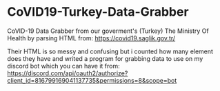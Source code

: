# CoVID19-Turkey-Data-Grabber
CoVID-19 Data Grabber from our goverment's (Turkey) The Ministry Of Health by parsing HTML from: https://covid19.saglik.gov.tr/

Their HTML is so messy and confusing but i counted how many <span> element does they have and writed a program for grabbing data to use on my discord bot which you can have it from:
https://discord.com/api/oauth2/authorize?client_id=816799169041137735&permissions=8&scope=bot
